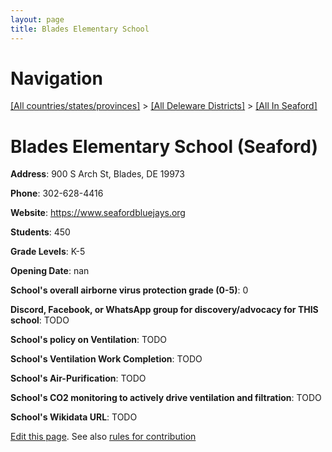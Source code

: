 ```yaml
---
layout: page
title: Blades Elementary School
---
```

# Navigation

[[All countries/states/provinces]](../../..) > [[All Deleware Districts]](../..) > [[All In Seaford]](..)

# Blades Elementary School (Seaford)

**Address**: 900 S Arch St, Blades, DE 19973

**Phone**: 302-628-4416

**Website**: <https://www.seafordbluejays.org>

**Students**: 450

**Grade Levels**: K-5

**Opening Date**: nan

**School's overall airborne virus protection grade (0-5)**: 0

**Discord, Facebook, or WhatsApp group for discovery/advocacy for THIS school**: TODO

**School's policy on Ventilation**: TODO

**School's Ventilation Work Completion**: TODO

**School's Air-Purification**: TODO

**School's CO2 monitoring to actively drive ventilation and filtration**: TODO

**School's Wikidata URL**: TODO


[Edit this page](https://github.com/ventilate-schools/DE/edit/main/./Seaford/Blades_Elementary_School.md). See also [rules for contribution](../../../contribution-rules/)